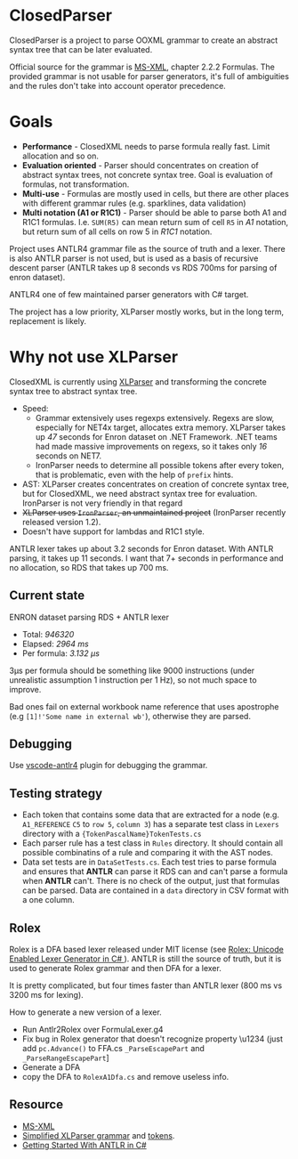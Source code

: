 # ClosedParser

ClosedParser is a project to parse OOXML grammar to create an abstract syntax tree that can be later evaluated.

Official source for the grammar is [MS-XML](https://learn.microsoft.com/en-us/openspecs/office_standards/ms-xlsx/2c5dee00-eff2-4b22-92b6-0738acd4475e), chapter 2.2.2 Formulas. The provided grammar is not usable for parser generators, it's full of ambiguities and the rules don't take into account operator precedence.

# Goals

* __Performance__ - ClosedXML needs to parse formula really fast. Limit allocation and so on.
* __Evaluation oriented__ - Parser should concentrates on creation of abstract syntax trees, not concrete syntax tree. Goal is evaluation of formulas, not transformation.
* __Multi-use__ - Formulas are mostly used in cells, but there are other places with different grammar rules (e.g. sparklines, data validation)
* __Multi notation (A1 or R1C1)__ - Parser should be able to parse both A1 and R1C1 formulas. I.e. `SUM(R5)` can mean return sum of cell `R5` in _A1_ notation, but return sum of all cells on row 5 in _R1C1_ notation.

Project uses ANTLR4 grammar file as the source of truth and a lexer. There is also ANTLR parser is not used, but is used as a basis of recursive descent parser (ANTLR takes up 8 seconds vs RDS 700ms for parsing of enron dataset).

ANTLR4 one of few maintained parser generators with C# target.

The project has a low priority, XLParser mostly works, but in the long term, replacement is likely.

# Why not use XLParser

ClosedXML is currently using [XLParser](https://github.com/spreadsheetlab/XLParser) and transforming the concrete syntax tree to abstract syntax tree.

* Speed:
  * Grammar extensively uses regexps extensively. Regexs are slow, especially for NET4x target, allocates extra memory. XLParser takes up _47_ seconds for Enron dataset on .NET Framework. .NET teams had made massive improvements on regexs, so it takes only _16_ seconds on NET7.
  * IronParser needs to determine all possible tokens after every token, that is problematic, even with the help of `prefix` hints.
* AST: XLParser creates concentrates on creation of concrete syntax tree, but for ClosedXML, we need abstract syntax tree for evaluation. IronParser is not very friendly in that regard
* ~~XLParser uses `IronParser`, an unmaintained project~~ (IronParser recently released version 1.2).
* Doesn't have support for lambdas and R1C1 style.

ANTLR lexer takes up about 3.2 seconds for Enron dataset. With ANTLR parsing, it takes up 11 seconds. I want that 7+ seconds in performance and no allocation, so RDS that takes up 700 ms.

## Current state

ENRON dataset parsing RDS + ANTLR lexer

* Total: *946320*
* Elapsed: *2964 ms*
* Per formula: *3.132 μs*

3μs per formula should be something like 9000 instructions (under unrealistic assumption 1 instruction per 1 Hz), so not much space to improve.

Bad ones fail on external workbook name reference that uses apostrophe (e.g `[1]!'Some name in external wb'`), otherwise they are parsed.

## Debugging

Use [vscode-antlr4](https://github.com/mike-lischke/vscode-antlr4/blob/master/doc/grammar-debugging.md) plugin for debugging the grammar.

## Testing strategy

* Each token that contains some data that are extracted for a node (e.g. `A1_REFERENCE` `C5` to `row 5`, `column 3`) has a separate test class in `Lexers` directory with a `{TokenPascalName}TokenTests.cs`
* Each parser rule has a test class in `Rules` directory. It should contain all possible combinatins of a rule and comparing it with the AST nodes.
* Data set tests are in `DataSetTests.cs`. Each test tries to parse formula and ensures that **ANTLR** can parse it RDS can and can't parse a formula when **ANTLR** can't. There is no check of the output, just that formulas can be parsed. Data are contained in a `data` directory in CSV format with a one column.

## Rolex

Rolex is a DFA based lexer released under MIT license (see [Rolex: Unicode Enabled Lexer Generator in C#
](https://www.codeproject.com/Articles/5257489/Rolex-Unicode-Enabled-Lexer-Generator-in-Csharp)). ANTLR is still the source of truth, but it is used to generate Rolex grammar and then DFA for a lexer.

It is pretty complicated, but four times faster than ANTLR lexer (800 ms vs 3200 ms for lexing).

How to generate a new version of a lexer.

* Run Antlr2Rolex over FormulaLexer.g4
* Fix bug in Rolex generator that doesn't recognize property \u1234 (just add `pc.Advance()` to FFA.cs `_ParseEscapePart` and `_ParseRangeEscapePart`]
* Generate a DFA
* copy the DFA to `RolexA1Dfa.cs` and remove useless info.

## Resource

* [MS-XML](https://learn.microsoft.com/en-us/openspecs/office_standards/ms-xlsx/2c5dee00-eff2-4b22-92b6-0738acd4475e)
* [Simplified XLParser grammar](https://github.com/spreadsheetlab/XLParser/blob/master/doc/ebnf.pdf) and [tokens](https://github.com/spreadsheetlab/XLParser/blob/master/doc/tokens.pdf).
* [Getting Started With ANTLR in C#](https://tomassetti.me/getting-started-with-antlr-in-csharp/)
